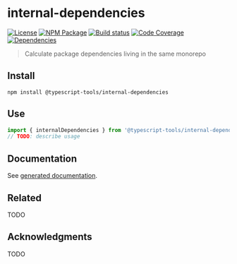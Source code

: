 # internal-dependencies
[![License][]](https://opensource.org/licenses/ISC)
[![NPM Package][]](https://npmjs.org/package/@typescript-tools/internal-dependencies)
[![Build status][]](https://travis-ci.org/typescript-tools/internal-dependencies)
[![Code Coverage][]](https://codecov.io/gh/typescript-tools/internal-dependencies)
[![Dependencies][]](https://david-dm.org/typescript-tools/internal-dependencies)

[License]: https://img.shields.io/badge/License-ISC-blue.svg
[NPM Package]: https://img.shields.io/npm/v/@typescript-tools/internal-dependencies.svg
[Build status]: https://travis-ci.org/typescript-tools/internal-dependencies.svg?branch=master
[Code Coverage]: https://codecov.io/gh/typescript-tools/internal-dependencies/branch/master/graph/badge.svg
[Dependencies]: https://david-dm.org/typescript-tools/internal-dependencies/status.svg

> Calculate package dependencies living in the same monorepo

## Install

``` shell
npm install @typescript-tools/internal-dependencies
```

## Use

``` typescript
import { internalDependencies } from '@typescript-tools/internal-dependencies'
// TODO: describe usage
```

## Documentation

See [generated documentation](doc/README.md).

## Related

TODO

## Acknowledgments

TODO
